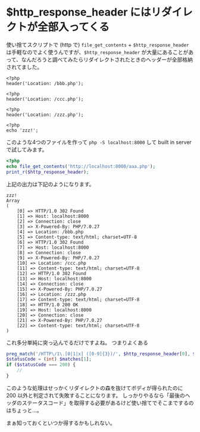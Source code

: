 # $http_response_header にはリダイレクトが全部入ってくる

使い捨てスクリプトで (http で) `file_get_contents` + `$http_response_header` は手軽なのでよく使うんですが、`$http_response_header` が大量にあることがあって、なんだろうと調べてみたらリダイレクトされたときのヘッダーが全部格納されてました。

```php:aaa.php
<?php
header('Location: /bbb.php');
```

```php:bbb.php
<?php
header('Location: /ccc.php');
```

```php:ccc.php
<?php
header('Location: /zzz.php');
```

```php:zzz.php
<?php
echo 'zzz!';
```

このような4つのファイルを作って `php -S localhost:8000` して built in server で試してみます。

```php
<?php
echo file_get_contents('http://localhost:8000/aaa.php');
print_r($http_response_header);
```

上記の出力は下記のようになります。

```
zzz!
Array
(
    [0] => HTTP/1.0 302 Found
    [1] => Host: localhost:8000
    [2] => Connection: close
    [3] => X-Powered-By: PHP/7.0.27
    [4] => Location: /bbb.php
    [5] => Content-type: text/html; charset=UTF-8
    [6] => HTTP/1.0 302 Found
    [7] => Host: localhost:8000
    [8] => Connection: close
    [9] => X-Powered-By: PHP/7.0.27
    [10] => Location: /ccc.php
    [11] => Content-type: text/html; charset=UTF-8
    [12] => HTTP/1.0 302 Found
    [13] => Host: localhost:8000
    [14] => Connection: close
    [15] => X-Powered-By: PHP/7.0.27
    [16] => Location: /zzz.php
    [17] => Content-type: text/html; charset=UTF-8
    [18] => HTTP/1.0 200 OK
    [19] => Host: localhost:8000
    [20] => Connection: close
    [21] => X-Powered-By: PHP/7.0.27
    [22] => Content-type: text/html; charset=UTF-8
)
```

これ多分単純に突っ込んでるだけですよね。
つまりよくある

```php
preg_match('/HTTP\/1\.[0|1|x] ([0-9]{3})/', $http_response_header[0], $matches);
$statusCode = (int) $matches[1];
if ($statusCode === 200) {
    // 
}
```

このような処理はせっかくリダイレクトの森を抜けてボディが得られたのに 200 以外と判定されて失敗することになります。
しっかりやるなら「最後のヘッダのステータスコード」を取得する必要があるけど使い捨てでそこまでするのはちょっと…。

まぁ知っておくといつか得するかもしれない。
